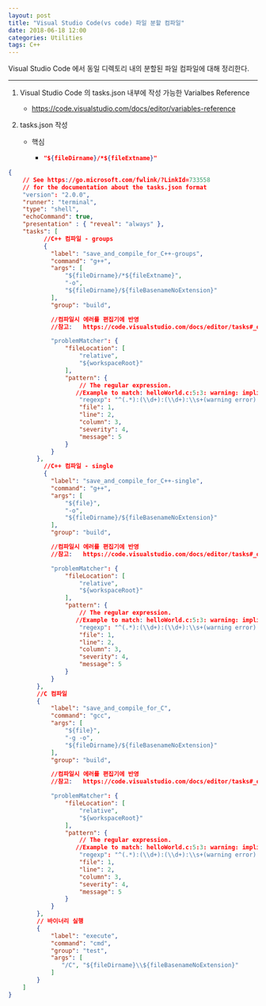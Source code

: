 ```yaml
---
layout: post
title: "Visual Studio Code(vs code) 파일 분할 컴파일"
date: 2018-06-18 12:00
categories: Utilities
tags: C++
---
```


Visual Studio Code 에서 동일 디렉토리 내의 분할된 파일 컴파일에 대해 정리한다.

------

1. Visual Studio Code 의 tasks.json 내부에 작성 가능한 Varialbes Reference

   - https://code.visualstudio.com/docs/editor/variables-reference

2. tasks.json 작성

   - 핵심 

     - ```json
       "${fileDirname}/*${fileExtname}"
       ```

```json
{
    // See https://go.microsoft.com/fwlink/?LinkId=733558
    // for the documentation about the tasks.json format
    "version": "2.0.0",
    "runner": "terminal",
    "type": "shell",
    "echoCommand": true,
    "presentation" : { "reveal": "always" },
    "tasks": [
          //C++ 컴파일 - groups
          {
            "label": "save_and_compile_for_C++-groups",
            "command": "g++",
            "args": [                              
                "${fileDirname}/*${fileExtname}",
                "-o",
                "${fileDirname}/${fileBasenameNoExtension}"
            ],
            "group": "build",

            //컴파일시 에러를 편집기에 반영
            //참고:   https://code.visualstudio.com/docs/editor/tasks#_defining-a-problem-matcher

            "problemMatcher": {
                "fileLocation": [
                    "relative",
                    "${workspaceRoot}"
                ],
                "pattern": {
                    // The regular expression. 
                   //Example to match: helloWorld.c:5:3: warning: implicit declaration of function 'prinft'
                    "regexp": "^(.*):(\\d+):(\\d+):\\s+(warning error):\\s+(.*)$",
                    "file": 1,
                    "line": 2,
                    "column": 3,
                    "severity": 4,
                    "message": 5
                }
            }
        },
          //C++ 컴파일 - single
          {
            "label": "save_and_compile_for_C++-single",
            "command": "g++",
            "args": [                              
                "${file}",
                "-o",
                "${fileDirname}/${fileBasenameNoExtension}"
            ],
            "group": "build",

            //컴파일시 에러를 편집기에 반영
            //참고:   https://code.visualstudio.com/docs/editor/tasks#_defining-a-problem-matcher

            "problemMatcher": {
                "fileLocation": [
                    "relative",
                    "${workspaceRoot}"
                ],
                "pattern": {
                    // The regular expression. 
                   //Example to match: helloWorld.c:5:3: warning: implicit declaration of function 'prinft'
                    "regexp": "^(.*):(\\d+):(\\d+):\\s+(warning error):\\s+(.*)$",
                    "file": 1,
                    "line": 2,
                    "column": 3,
                    "severity": 4,
                    "message": 5
                }
            }
        },        
        //C 컴파일
        {
            "label": "save_and_compile_for_C",
            "command": "gcc",
            "args": [
                "${file}",
                "-g -o",
                "${fileDirname}/${fileBasenameNoExtension}"
            ],
            "group": "build",

            //컴파일시 에러를 편집기에 반영
            //참고:   https://code.visualstudio.com/docs/editor/tasks#_defining-a-problem-matcher

            "problemMatcher": {
                "fileLocation": [
                    "relative",
                    "${workspaceRoot}"
                ],
                "pattern": {
                    // The regular expression. 
                   //Example to match: helloWorld.c:5:3: warning: implicit declaration of function 'prinft'
                    "regexp": "^(.*):(\\d+):(\\d+):\\s+(warning error):\\s+(.*)$",
                    "file": 1,
                    "line": 2,
                    "column": 3,
                    "severity": 4,
                    "message": 5
                }
            }
        },
        // 바이너리 실행
        {
            "label": "execute",
            "command": "cmd",
            "group": "test",
            "args": [
               "/C", "${fileDirname}\\${fileBasenameNoExtension}"
            ]
        }
    ]
}
```

